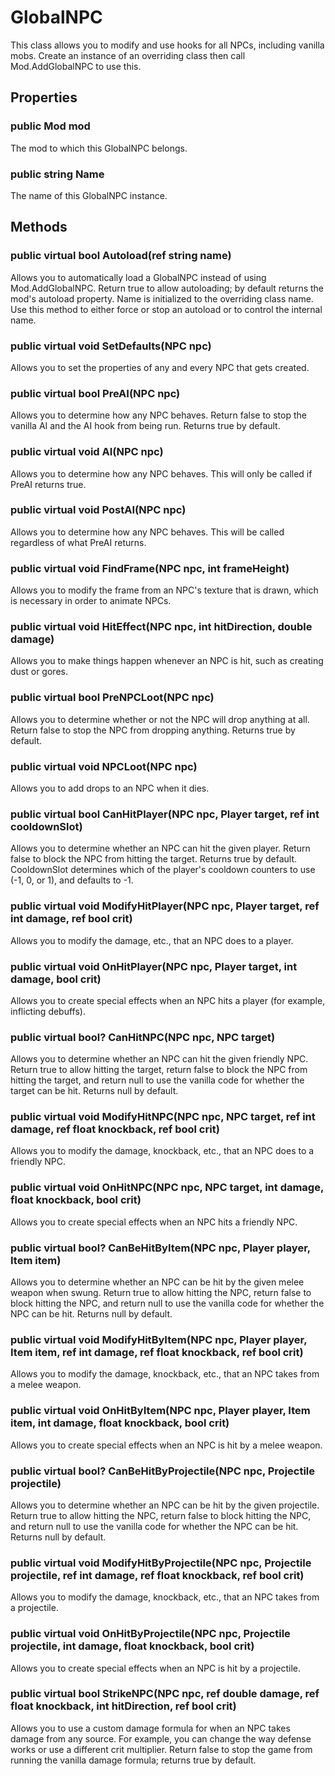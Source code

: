 # GlobalNPC

This class allows you to modify and use hooks for all NPCs, including vanilla mobs. Create an instance of an overriding class then call Mod.AddGlobalNPC to use this.

## Properties

### public Mod mod

The mod to which this GlobalNPC belongs.

### public string Name

The name of this GlobalNPC instance.

## Methods

### public virtual bool Autoload(ref string name)

Allows you to automatically load a GlobalNPC instead of using Mod.AddGlobalNPC. Return true to allow autoloading; by default returns the mod's autoload property. Name is initialized to the overriding class name. Use this method to either force or stop an autoload or to control the internal name.

### public virtual void SetDefaults(NPC npc)

Allows you to set the properties of any and every NPC that gets created.

### public virtual bool PreAI(NPC npc)

Allows you to determine how any NPC behaves. Return false to stop the vanilla AI and the AI hook from being run. Returns true by default.

### public virtual void AI(NPC npc)

Allows you to determine how any NPC behaves. This will only be called if PreAI returns true.

### public virtual void PostAI(NPC npc)

Allows you to determine how any NPC behaves. This will be called regardless of what PreAI returns.

### public virtual void FindFrame(NPC npc, int frameHeight)

Allows you to modify the frame from an NPC's texture that is drawn, which is necessary in order to animate NPCs.

### public virtual void HitEffect(NPC npc, int hitDirection, double damage)

Allows you to make things happen whenever an NPC is hit, such as creating dust or gores.

### public virtual bool PreNPCLoot(NPC npc)

Allows you to determine whether or not the NPC will drop anything at all. Return false to stop the NPC from dropping anything. Returns true by default.

### public virtual void NPCLoot(NPC npc)

Allows you to add drops to an NPC when it dies.

### public virtual bool CanHitPlayer(NPC npc, Player target, ref int cooldownSlot)

Allows you to determine whether an NPC can hit the given player. Return false to block the NPC from hitting the target. Returns true by default. CooldownSlot determines which of the player's cooldown counters to use (-1, 0, or 1), and defaults to -1.

### public virtual void ModifyHitPlayer(NPC npc, Player target, ref int damage, ref bool crit)

Allows you to modify the damage, etc., that an NPC does to a player.

### public virtual void OnHitPlayer(NPC npc, Player target, int damage, bool crit)

Allows you to create special effects when an NPC hits a player (for example, inflicting debuffs).

### public virtual bool? CanHitNPC(NPC npc, NPC target)

Allows you to determine whether an NPC can hit the given friendly NPC. Return true to allow hitting the target, return false to block the NPC from hitting the target, and return null to use the vanilla code for whether the target can be hit. Returns null by default.

### public virtual void ModifyHitNPC(NPC npc, NPC target, ref int damage, ref float knockback, ref bool crit)

Allows you to modify the damage, knockback, etc., that an NPC does to a friendly NPC.

### public virtual void OnHitNPC(NPC npc, NPC target, int damage, float knockback, bool crit)

Allows you to create special effects when an NPC hits a friendly NPC.

### public virtual bool? CanBeHitByItem(NPC npc, Player player, Item item)

Allows you to determine whether an NPC can be hit by the given melee weapon when swung. Return true to allow hitting the NPC, return false to block hitting the NPC, and return null to use the vanilla code for whether the NPC can be hit. Returns null by default.

### public virtual void ModifyHitByItem(NPC npc, Player player, Item item, ref int damage, ref float knockback, ref bool crit)

Allows you to modify the damage, knockback, etc., that an NPC takes from a melee weapon.

### public virtual void OnHitByItem(NPC npc, Player player, Item item, int damage, float knockback, bool crit)

Allows you to create special effects when an NPC is hit by a melee weapon.

### public virtual bool? CanBeHitByProjectile(NPC npc, Projectile projectile)

Allows you to determine whether an NPC can be hit by the given projectile. Return true to allow hitting the NPC, return false to block hitting the NPC, and return null to use the vanilla code for whether the NPC can be hit. Returns null by default.

### public virtual void ModifyHitByProjectile(NPC npc, Projectile projectile, ref int damage, ref float knockback, ref bool crit)

Allows you to modify the damage, knockback, etc., that an NPC takes from a projectile.

### public virtual void OnHitByProjectile(NPC npc, Projectile projectile, int damage, float knockback, bool crit)

Allows you to create special effects when an NPC is hit by a projectile.

### public virtual bool StrikeNPC(NPC npc, ref double damage, ref float knockback, int hitDirection, ref bool crit)

Allows you to use a custom damage formula for when an NPC takes damage from any source. For example, you can change the way defense works or use a different crit multiplier. Return false to stop the game from running the vanilla damage formula; returns true by default.